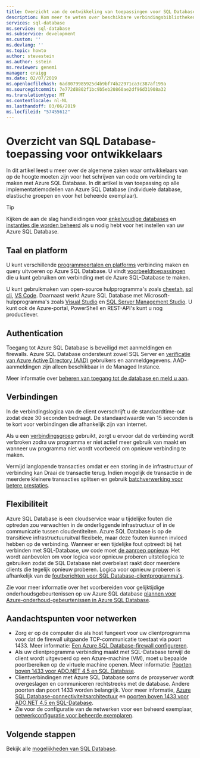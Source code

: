 ```yaml
---
title: Overzicht van de ontwikkeling van toepassingen voor SQL Database | Microsoft Docs
description: Kom meer te weten over beschikbare verbindingsbibliotheken en aanbevolen procedures voor toepassingen die verbinding maken met SQL Database.
services: sql-database
ms.service: sql-database
ms.subservice: development
ms.custom: ''
ms.devlang: ''
ms.topic: howto
author: stevestein
ms.author: sstein
ms.reviewer: genemi
manager: craigg
ms.date: 02/07/2019
ms.openlocfilehash: 6ad8079985925d4b9bf74b22971ca3c387af199a
ms.sourcegitcommit: 7e772d8802f1bc9b5eb20860ae2df96d31908a32
ms.translationtype: MT
ms.contentlocale: nl-NL
ms.lasthandoff: 03/06/2019
ms.locfileid: "57455612"
---
```

# <a name="sql-database-application-development-overview"></a>Overzicht van SQL Database-toepassing voor ontwikkelaars

In dit artikel leest u meer over de algemene zaken waar ontwikkelaars van op de hoogte moeten zijn voor het schrijven van code om verbinding te maken met Azure SQL Database. In dit artikel is van toepassing op alle implementatiemodellen van Azure SQL Database (individuele database, elastische groepen en voor het beheerde exemplaar).

> [!TIP]
> Kijken de aan de slag handleidingen voor [enkelvoudige databases](sql-database-single-database-quickstart-guide.md) en [instanties die worden beheerd](sql-database-managed-instance-quickstart-guide.md) als u nodig hebt voor het instellen van uw Azure SQL Database.
>

## <a name="language-and-platform"></a>Taal en platform

U kunt verschillende [programmeertalen en platforms](sql-database-connect-query.md) verbinding maken en query uitvoeren op Azure SQL Database. U vindt [voorbeeldtoepassingen](https://azure.microsoft.com/resources/samples/?service=sql-database&sort=0) die u kunt gebruiken om verbinding met de Azure SQL-Database te maken.

U kunt gebruikmaken van open-source hulpprogramma's zoals [cheetah](https://github.com/wunderlist/cheetah), [sql cli](https://www.npmjs.com/package/sql-cli), [VS Code](https://code.visualstudio.com/). Daarnaast werkt Azure SQL Database met Microsoft-hulpprogramma's zoals [Visual Studio](https://www.visualstudio.com/downloads/) en [SQL Server Management Studio](https://msdn.microsoft.com/library/ms174173.aspx). U kunt ook de Azure-portal, PowerShell en REST-API's kunt u nog productiever.

## <a name="authentication"></a>Authentication

Toegang tot Azure SQL Database is beveiligd met aanmeldingen en firewalls. Azure SQL Database ondersteunt zowel SQL Server en [verificatie van Azure Active Directory (AAD)](sql-database-aad-authentication.md) gebruikers en aanmeldgegevens. AAD-aanmeldingen zijn alleen beschikbaar in de Managed Instance. 

Meer informatie over [beheren van toegang tot de database en meld u aan](sql-database-manage-logins.md).

## <a name="connections"></a>Verbindingen

In de verbindingslogica van de client overschrijft u de standaardtime-out zodat deze 30 seconden bedraagt. De standaardwaarde van 15 seconden is te kort voor verbindingen die afhankelijk zijn van internet.

Als u een [verbindingsgroep](https://msdn.microsoft.com/library/8xx3tyca.aspx) gebruikt, zorgt u ervoor dat de verbinding wordt verbroken zodra uw programma er niet actief meer gebruik van maakt en wanneer uw programma niet wordt voorbereid om opnieuw verbinding te maken.

Vermijd langlopende transacties omdat er een storing in de infrastructuur of verbinding kan Draai de transactie terug. Indien mogelijk de transactie in de meerdere kleinere transacties splitsen en gebruik [batchverwerking voor betere prestaties](sql-database-use-batching-to-improve-performance.md).

## <a name="resiliency"></a>Flexibiliteit

Azure SQL Database is een cloudservice waar u tijdelijke fouten die optreden zou verwachten in de onderliggende infrastructuur of in de communicatie tussen cloudentiteiten. Azure SQL Database is op de transitieve infrastructuuruitval flexibele, maar deze fouten kunnen invloed hebben op de verbinding. Wanneer er een tijdelijke fout optreedt bij het verbinden met SQL-Database, uw code moet [de aanroep opnieuw](sql-database-connectivity-issues.md). Het wordt aanbevolen om voor logica voor opnieuw proberen uitstellogica te gebruiken zodat de SQL Database niet overbelast raakt door meerdere clients die tegelijk opnieuw proberen. Logica voor opnieuw proberen is afhankelijk van de [foutberichten voor SQL Database-clientprogramma's](sql-database-develop-error-messages.md).

Zie voor meer informatie over het voorbereiden voor gelijktijdige onderhoudsgebeurtenissen op uw Azure SQL database [plannen voor Azure-onderhoud-gebeurtenissen in Azure SQL Database](sql-database-planned-maintenance.md).

## <a name="network-considerations"></a>Aandachtspunten voor netwerken

- Zorg er op de computer die als host fungeert voor uw clientprogramma voor dat de firewall uitgaande TCP-communicatie toestaat via poort 1433.  Meer informatie: [Een Azure SQL Database-firewall configureren](sql-database-configure-firewall-settings.md).
- Als uw clientprogramma verbinding maakt met SQL-Database terwijl de client wordt uitgevoerd op een Azure-machine (VM), moet u bepaalde poortbereiken op de virtuele machine openen. Meer informatie: [Poorten boven 1433 voor ADO.NET 4.5 en SQL Database](sql-database-develop-direct-route-ports-adonet-v12.md).
- Clientverbindingen met Azure SQL Database soms de proxyserver wordt overgeslagen en communiceren rechtstreeks met de database. Andere poorten dan poort 1433 worden belangrijk. Voor meer informatie, [Azure SQL Database-connectiviteitsarchitectuur](sql-database-connectivity-architecture.md) en [poorten boven 1433 voor ADO.NET 4.5 en SQL-Database](sql-database-develop-direct-route-ports-adonet-v12.md).
- Zie voor de configuratie van de netwerken voor een beheerd exemplaar, [netwerkconfiguratie voor beheerde exemplaren](sql-database-howto-managed-instance.md#network-configuration).

## <a name="next-steps"></a>Volgende stappen

Bekijk alle [mogelijkheden van SQL Database](sql-database-technical-overview.md).
